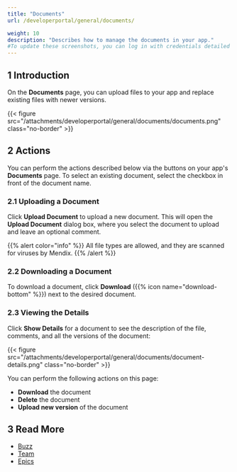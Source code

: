 ```yaml
---
title: "Documents"
url: /developerportal/general/documents/

weight: 10
description: "Describes how to manage the documents in your app."
#To update these screenshots, you can log in with credentials detailed in How to Update Screenshots Using Team Apps.
---
```


## 1 Introduction

On the **Documents** page, you can upload files to your app and replace existing files with newer versions.

{{< figure src="/attachments/developerportal/general/documents/documents.png" class="no-border" >}}

## 2 Actions

You can perform the actions described below via the buttons on your app's **Documents** page. To select an existing document, select the checkbox in front of the document name.

### 2.1 Uploading a Document

Click **Upload Document** to upload a new document. This will open the **Upload Document** dialog box, where you select the document to upload and leave an optional comment.

{{% alert color="info" %}}
All file types are allowed, and they are scanned for viruses by Mendix.
{{% /alert %}}

### 2.2 Downloading a Document

To download a document, click **Download** ({{% icon name="download-bottom" %}}) next to the desired document.

### 2.3 Viewing the Details

Click **Show Details** for a document to see the description of the file, comments, and all the versions of the document:

{{< figure src="/attachments/developerportal/general/documents/document-details.png" class="no-border" >}}

You can perform the following actions on this page:

* **Download** the document
* **Delete** the document
* **Upload new version** of the document

## 3 Read More

* [Buzz](/developerportal/general/buzz/)
* [Team](/developerportal/general/team/)
* [Epics](/developerportal/project-management/epics/)
